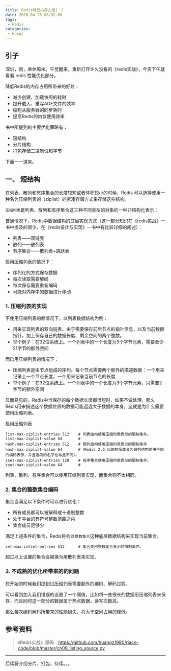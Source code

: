 ```yaml
---
title: Redis降低内存占用(一)
date: 2018-04-25 08:52:08
tags:
 - Redis
categories:
 - Nosql
---
```



## 引子

深圳，雨，单休周末。午觉醒来，重新打开许久没看的《redis实战》，今天下午就看看 redis 性能优化部分。
<!-- more -->
降低Redis的内存占用所带来的好处：

- 减少创建、加载快照的耗时
- 提升载入、重写AOF文件的效率
- 缩短从服务器的同步耗时
- 提高Redis的内存使用效率

书中所提到的主要优化策略有：

- 短结构
- 分片结构
- 打包存储二进制位和字节

下面一一道来。

## 一、 短结构

在列表、散列和有序集合的长度较短或者体积较小的时候，Redis 可以选择使用一种名为压缩列表的（ziplist）的紧凑存储方式来存储这些结构。

`压缩列表`是列表、散列和有序集合这三种不同类型的对象的一种非结构化表示：

普通情况下，Redis中数据结构的底层实现方式（这一部分知识在《redis实战》一书中提及的很少，在《redis设计与实现》一书中有比较详细的阐述）：
  - 列表——双链表
  - 散列——散列表
  - 有序集合——散列表+跳跃表

启用压缩列表的情况下：
  - 序列化的方式保存数据
  - 每次读取需要解码
  - 每次保存需要重新编码
  - 可能对内存中的数据进行移动

### 1. 压缩列表的实现

不使用压缩列表的额情况下，以列表数据结构为例：
- 用来实现列表的双向链表，由于需要保存前后节点的指针信息，以及当前数据指针，加上保存自己的数据长度、剩余空间的两个整数。
- 举个例子：在32位系统上。一个列表中的一个长度为3个字节元素，需要至少21字节的额外空间

而启用压缩列表的情况下：
- 压缩列表是由节点组成的序列。每个节点需要两个额外的描述数据：一个用来记录上一个节点长度，一个用来记录当前节点的长度
- 举个例子：在32位系统上。一个列表中的一个长度为3个字节元素，只需要2字节的额外空间

显而易见的，Redis中当保存的每个数据长度都很短时，如果不做处理，那么Redis用来描述这个数据位置的数据可能远远大于数据的本身，这就是为什么需要使用压缩列表。

启用压缩列表

``````shell
list-max-ziplist-entries 512    # 列表结构使用压缩列表表示的限制条件。
list-max-ziplist-value 64       #
hash-max-ziplist-entries 512    # 散列结构使用压缩列表表示的限制条件
hash-max-ziplist-value 64       #（Redis 2.6 以前的版本会为散列结构使用不同的编码表示，并且选项的名字也与此不同）。
zset-max-ziplist-entries 128    # 有序集合使用压缩列表表示的限制条件。
zset-max-ziplist-value 64       #
``````

列表、散列、有序集合可以使用压缩列表实现，而集合则不太相同。

### 2. 集合的整数集合编码

集合当满足以下条件时可以进行优化：

- 所有成员都可以被解释成十进制整数
- 处于平台的有符号整数范围之内
- 集合成员足够少

满足上述条件的集合，Redis将会以`整数集合`这种底层数据结构来实现当前集合。

``````shell
set-max-intset-entries 512      # 集合使用整数集合表示的限制条件。
``````

超过以上设置的集合会被换为用散列表来实现。

### 3. 不成熟的优化所带来的的问题

在开始的时候我们提到过压缩列表需要额外的编码、解码过程。

可以看到加入我们错误的设置了一个阈值，比如将一些很长的数据用压缩列表来保存，而且同时这一部分的数据属于热点数据，读写次数高。

那么每次编码解码所带来的性能损失，将大于空间占用的降低。

## 参考资料

> 《Redis实战》源码：<https://github.com/huangz1990/riacn-code/blob/master/ch09_listing_source.py>

------

后续将介绍分片、打包，待续。。。